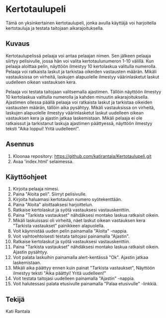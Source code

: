 # Kertotaulupeli
Tämä on yksinkertainen kertotaulupeli, jonka avulla käyttäjä voi harjoitella kertotauluja ja testata taitojaan aikarajoituksella. 

## Kuvaus
Kertotaulupelissä pelaaja voi antaa pelaajan nimen. Sen jälkeen pelaaja siirtyy pelisivulle, jossa hän voi valita kertotaulunumeron 1-10 välillä. 
Kun pelaaja aloittaa pelin, näyttöön ilmestyy 10 kertolaskua valitulla numerolla. Pelaaja voi ratkaista laskut ja tarkistaa oikeiden vastausten määrän. 
Mikäli vastauksissa on virheitä, laskujen alapuolelle ilmestyy väärinlasketut laskut uudelleen oikean vastauksen kera. 

Pelaaja voi testata taitojaan valitsemalla ajastimen. Tällöin näyttöön ilmestyy 10 kertolaskua valitulla numerolla ja kahden minuutin aikarajoituksella. 
Ajastimen ollessa päällä pelaaja voi ratkaista laskut ja tarkistaa oikeiden vastausten määrän, tällöin aika pysähtyy. 
Mikäli vastauksissa on virheitä, laskujen alapuolelle ilmestyy väärinlasketut laskut uudelleen oikean vastauksen kera ja ajastin jatkaa laskemistaan.
Mikäli pelaaja ei ole ratkaissut ja tarkistanut laskuja ajastimen päättyessä, näyttöön ilmestyy teksti "Aika loppui! Yritä uudelleen!". 

## Asennus
1. Kloonaa repository: https://github.com/katirantala/Kertotaulupeli.git
2. Avaa 'index.html' selaimessa.
   
## Käyttöohjeet
1. Kirjoita pelaaja nimesi.
2. Paina "Aloita peli". Siirryt pelisivulle.
3. Kirjoita haluamasi kertotaulun numero syötekenttään.
4. Paina "Aloita" aloittaaksesi harjoittelun.
5. Ratkaise kertolaskut ja syötä vastauksesi vastauskenttiin.
6. Paina "Tarkista vastaukset" nähdäksesi montako laskua ratkaisit oikein.
7. Mikäli laskuissasi oli virheitä, näet laskut oikean vastauksen kera "Tarkista vastaukset" painikkeen alapuolella. 
7. Voit käynnistää uuden pelin painamalla "Aloita" -nappia.
8. Voit vaihtoehtoisesti testata taitojasi painamalla "Ajastin".
9.  Ratkaise kertolaskut ja syötä vastauksesi vastauskenttiin.
10. Paina "Tarkista vastaukset" nähdäksesi montako laskua ratkaisit oikein. Ajastin pysähtyy.
11. Voit palata laskuihin painamalla alert-kentässä "Ok". Ajastin jatkaa laskemistaan.
12. Mikäli aika päättyy ennen kuin painat "Tarkista vastaukset", Näyttöön ilmestyy teksti "Aika päättyi! Yritä uudelleen!"
13. Voit testata taitojasi uudelleen painamalla "Ajastin" -nappia.
14. Voit halutessasi palata etusivulle painamalla "Palaa etusivulle" -linkkiä.
    
## Tekijä
Kati Rantala